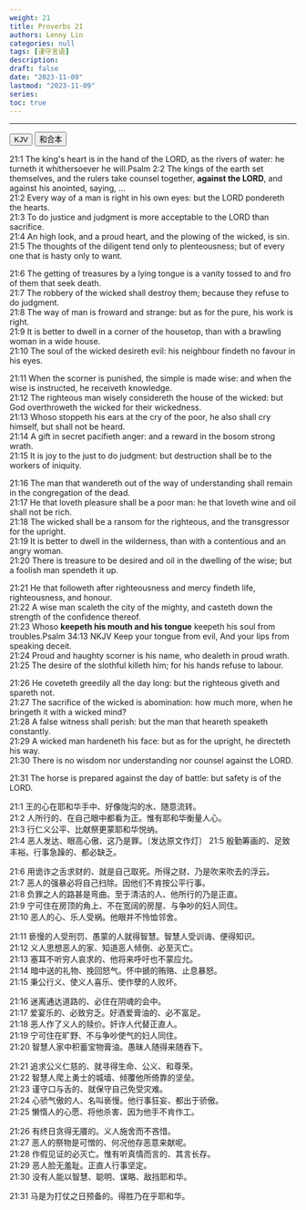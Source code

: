 ```yaml
---
weight: 21
title: Proverbs 21
authors: Lenny Lin
categories: null
tags: [谨守言语]
description: 
draft: false
date: "2023-11-09"
lastmod: "2023-11-09"
series:
toc: true
---
```



<!--more-->
---

<!-- Tab links -->
<div class="tab">
  <button class="tablinks active" onclick="tablabel(event, 'english')">KJV</button>
  <button class="tablinks" onclick="tablabel(event, 'chinese')">和合本</button>
</div>

<!-- Tab content -->
<div id="english" class="tabcontent" style="display:block">

21:1 The king's heart is in the hand of the LORD, as the rivers of water: he turneth it whithersoever he will.<label for="king" class="margin-toggle sidenote-number"></label><span class="sidenote">Psalm 2:2 The kings of the earth set themselves, and the rulers take counsel together, <b>against the LORD</b>, and against his anointed, saying, ... </span>  
21:2 Every way of a man is right in his own eyes: but the LORD pondereth the hearts.  
21:3 To do justice and judgment is more acceptable to the LORD than sacrifice.  
21:4 An high look, and a proud heart, and the plowing of the wicked, is sin.  
21:5 The thoughts of the diligent tend only to plenteousness; but of every one that is hasty only to want.  

21:6 The getting of treasures by a lying tongue is a vanity tossed to and fro of them that seek death.  
21:7 The robbery of the wicked shall destroy them; because they refuse to do judgment.  
21:8 The way of man is froward and strange: but as for the pure, his work is right.  
21:9 It is better to dwell in a corner of the housetop, than with a brawling woman in a wide house.  
21:10 The soul of the wicked desireth evil: his neighbour findeth no favour in his eyes.  

21:11 When the scorner is punished, the simple is made wise: and when the wise is instructed, he receiveth knowledge.  
21:12 The righteous man wisely considereth the house of the wicked: but God overthroweth the wicked for their wickedness.  
21:13 Whoso stoppeth his ears at the cry of the poor, he also shall cry himself, but shall not be heard.  
21:14 A gift in secret pacifieth anger: and a reward in the bosom strong wrath.  
21:15 It is joy to the just to do judgment: but destruction shall be to the workers of iniquity.  

21:16 The man that wandereth out of the way of understanding shall remain in the congregation of the dead.  
21:17 He that loveth pleasure shall be a poor man: he that loveth wine and oil shall not be rich.  
21:18 The wicked shall be a ransom for the righteous, and the transgressor for the upright.  
21:19 It is better to dwell in the wilderness, than with a contentious and an angry woman.  
21:20 There is treasure to be desired and oil in the dwelling of the wise; but a foolish man spendeth it up.  

21:21 He that followeth after righteousness and mercy findeth life, righteousness, and honour.  
21:22 A wise man scaleth the city of the mighty, and casteth down the strength of the confidence thereof.  
21:23 Whoso <b>keepeth his mouth and his tongue</b> keepeth his soul from troubles.<label for="tongu" class="margin-toggle sidenote-number"></label><span class="sidenote">Psalm 34:13 NKJV
Keep your tongue from evil, And your lips from speaking deceit.
</span>  
21:24 Proud and haughty scorner is his name, who dealeth in proud wrath.  
21:25 The desire of the slothful killeth him; for his hands refuse to labour.  

21:26 He coveteth greedily all the day long: but the righteous giveth and spareth not.  
21:27 The sacrifice of the wicked is abomination: how much more, when he bringeth it with a wicked mind?  
21:28 A false witness shall perish: but the man that heareth speaketh constantly.  
21:29 A wicked man hardeneth his face: but as for the upright, he directeth his way.  
21:30 There is no wisdom nor understanding nor counsel against the LORD.  

21:31 The horse is prepared against the day of battle: but safety is of the LORD.  
</div>

<div id="chinese" class="tabcontent">

21:1 王的心在耶和华手中、好像陇沟的水、随意流转。  
21:2 人所行的、在自己眼中都看为正。惟有耶和华衡量人心。  
21:3 行仁义公平、比献祭更蒙耶和华悦纳。  
21:4 恶人发达、眼高心傲、这乃是罪。〔发达原文作灯〕
21:5 殷勤筹画的、足致丰裕。行事急躁的、都必缺乏。  

21:6 用诡诈之舌求财的、就是自己取死。所得之财、乃是吹来吹去的浮云。  
21:7 恶人的强暴必将自己扫除。因他们不肯按公平行事。  
21:8 负罪之人的路甚是弯曲。至于清洁的人、他所行的乃是正直。  
21:9 宁可住在房顶的角上、不在宽阔的房屋、与争吵的妇人同住。  
21:10 恶人的心、乐人受祸。他眼并不怜恤邻舍。  

21:11 亵慢的人受刑罚、愚蒙的人就得智慧。智慧人受训诲、便得知识。  
21:12 义人思想恶人的家、知道恶人倾倒、必至灭亡。  
21:13 塞耳不听穷人哀求的、他将来呼吁也不蒙应允。  
21:14 暗中送的礼物、挽回怒气。怀中搋的贿赂、止息暴怒。  
21:15 秉公行义、使义人喜乐、使作孽的人败坏。  

21:16 迷离通达道路的、必住在阴魂的会中。  
21:17 爱宴乐的、必致穷乏。好酒爱膏油的、必不富足。  
21:18 恶人作了义人的赎价。奸诈人代替正直人。  
21:19 宁可住在旷野、不与争吵使气的妇人同住。  
21:20 智慧人家中积蓄宝物膏油。愚昧人随得来随吞下。  

21:21 追求公义仁慈的、就寻得生命、公义、和尊荣。  
21:22 智慧人爬上勇士的城墙、倾覆他所倚靠的坚垒。  
21:23 谨守口与舌的、就保守自己免受灾难。  
21:24 心骄气傲的人、名叫亵慢。他行事狂妄、都出于骄傲。  
21:25 懒惰人的心愿、将他杀害、因为他手不肯作工。  

21:26 有终日贪得无餍的。义人施舍而不吝惜。  
21:27 恶人的祭物是可憎的、何况他存恶意来献呢。  
21:28 作假见证的必灭亡。惟有听真情而言的、其言长存。  
21:29 恶人脸无羞耻。正直人行事坚定。  
21:30 没有人能以智慧、聪明、谋略、敌挡耶和华。  

21:31 马是为打仗之日预备的。得胜乃在乎耶和华。  

</div>


